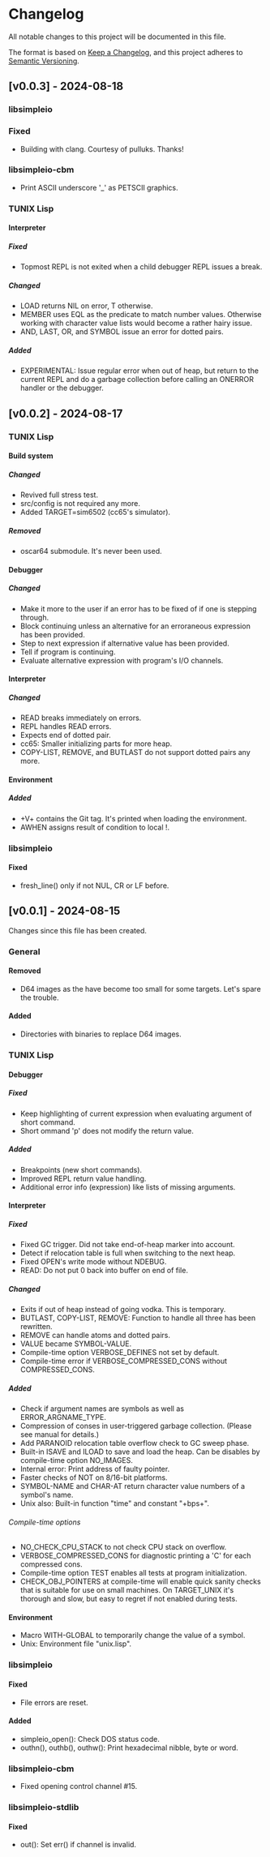 # Changelog

All notable changes to this project will be documented in
this file.

The format is based on
[Keep a Changelog](https://keepachangelog.com/en/1.1.0/),
and this project adheres to
[Semantic Versioning](https://semver.org/spec/v2.0.0.html).


## [v0.0.3] - 2024-08-18

### libsimpleio

### Fixed

- Building with clang.  Courtesy of pulluks.  Thanks!

### libsimpleio-cbm

- Print ASCII underscore '\_' as PETSCII graphics.

### TUNIX Lisp

#### Interpreter

##### Fixed

- Topmost REPL is not exited when a child debugger REPL
  issues a break.

##### Changed

- LOAD returns NIL on error, T otherwise.
- MEMBER uses EQL as the predicate to match number values.
  Otherwise working with character value lists would become
  a rather hairy issue.
- AND, LAST, OR, and SYMBOL issue an error for dotted pairs.

##### Added

- EXPERIMENTAL: Issue regular error when out of heap, but
  return to the current REPL and do a garbage collection
  before calling an ONERROR handler or the debugger.


## [v0.0.2] - 2024-08-17

### TUNIX Lisp

#### Build system

##### Changed

- Revived full stress test.
- src/config is not required any more.
- Added TARGET=sim6502 (cc65's simulator).

##### Removed

- oscar64 submodule.  It's never been used.

#### Debugger

##### Changed

- Make it more to the user if an error has to be fixed of if
  one is stepping through.
- Block continuing unless an alternative for an erroraneous
  expression has been provided.
- Step to next expression if alternative value has been
  provided.
- Tell if program is continuing.
- Evaluate alternative expression with program's I/O
  channels.

#### Interpreter

##### Changed

- READ breaks immediately on errors.
- REPL handles READ errors.
- Expects end of dotted pair.
- cc65: Smaller initializing parts for more heap.
- COPY-LIST, REMOVE, and BUTLAST do not support dotted pairs
  any more.

#### Environment

##### Added

- +V+ contains the Git tag.  It's printed when loading the
  environment.
- AWHEN assigns result of condition to local !.

### libsimpleio

#### Fixed

- fresh\_line() only if not NUL, CR or LF before.


## [v0.0.1] - 2024-08-15

Changes since this file has been created.

### General

#### Removed

- D64 images as the have become too small for some targets.
  Let's spare the trouble.

#### Added

- Directories with binaries to replace D64 images.

### TUNIX Lisp

#### Debugger

##### Fixed

- Keep highlighting of current expression when evaluating
  argument of short command.
- Short ommand 'p' does not modify the return value.

##### Added

- Breakpoints (new short commands).
- Improved REPL return value handling.
- Additional error info (expression) like lists of missing
  arguments.

#### Interpreter

##### Fixed

- Fixed GC trigger.  Did not take end-of-heap marker into
  account.
- Detect if relocation table is full when switching to the
  next heap.
- Fixed OPEN's write mode without NDEBUG.
- READ: Do not put 0 back into buffer on end of file.

##### Changed

- Exits if out of heap instead of going vodka.
  This is temporary.
- BUTLAST, COPY-LIST, REMOVE: Function to handle all three
  has been rewritten.
- REMOVE can handle atoms and dotted pairs.
- VALUE became SYMBOL-VALUE.
- Compile-time option VERBOSE\_DEFINES not set by default.
- Compile-time error if VERBOSE\_COMPRESSED\_CONS without
  COMPRESSED\_CONS.

##### Added

- Check if argument names are symbols as well as
  ERROR\_ARGNAME\_TYPE.
- Compression of conses in user-triggered garbage
  collection.  (Please see manual for details.)
- Add PARANOID relocation table overflow check to GC sweep
  phase.
- Built-in ISAVE and ILOAD to save and load the heap.  Can
  be disables by compile-time option NO\_IMAGES.
- Internal error: Print address of faulty pointer.
- Faster checks of NOT on 8/16-bit platforms.
- SYMBOL-NAME and CHAR-AT return character value numbers of
  a symbol's name.
- Unix also: Built-in function "time" and constant "+bps+".

###### Compile-time options

- NO\_CHECK\_CPU\_STACK to not check CPU stack on overflow.
- VERBOSE\_COMPRESSED\_CONS for diagnostic printing a 'C'
  for each compressed cons.
- Compile-time option TEST enables all tests at program
  initialization.
- CHECK\_OBJ\_POINTERS at compile-time will enable quick
  sanity checks that is suitable for use on small machines.
  On TARGET\_UNIX it's thorough and slow, but easy to regret
  if not enabled during tests.

#### Environment

- Macro WITH-GLOBAL to temporarily change the value of a
  symbol.
- Unix: Environment file "unix.lisp".

### libsimpleio

#### Fixed

- File errors are reset.

#### Added

- simpleio\_open(): Check DOS status code.
- outhn(), outhb(), outhw(): Print hexadecimal nibble, byte
  or word.

### libsimpleio-cbm

- Fixed opening control channel #15.

### libsimpleio-stdlib

#### Fixed

- out(): Set err() if channel is invalid.

